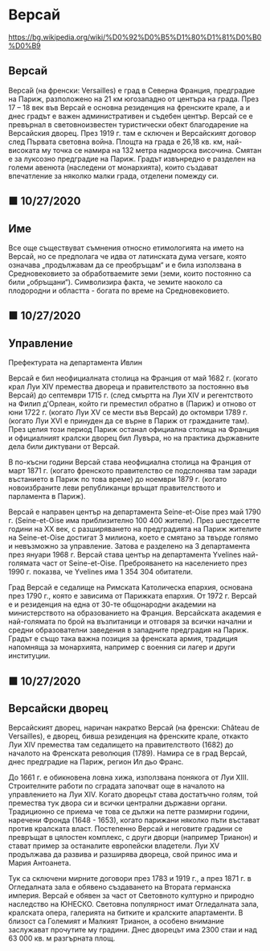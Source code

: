 

# Версай


https://bg.wikipedia.org/wiki/%D0%92%D0%B5%D1%80%D1%81%D0%B0%D0%B9


## Версай

Верса̀й (на френски: Versailles) е град в Северна Франция, предградие на Париж, разположено на 21 км югозападно от центъра на града.
През 17 – 18 век във Версай е основна резиденция на френските крале, а и днес градът е важен административен и съдебен център. Версай се е превърнал в световноизвестен туристически обект благодарение на Версайския дворец. През 1919 г. там е сключен и Версайският договор след Първата световна война.
Площта на града е 26,18 кв. км, най-високата му точка се намира на 132 метра надморска височина. Смятан е за луксозно предградие на Париж. Градът извънредно е разделен на големи авенюта (наследени от монархията), които създават впечатление за няколко малки града, отделени помежду си.


■ 10/27/2020
-------------------------------------------------------------------------------------------

## Име
Все още съществуват съмнения относно етимологията на името на Версай, но се предполага че идва от латинската дума versare, която означава „продължавам да се преобръщам“ и е била използвана в Средновековието за обработваемите земи (земи, които постоянно са били „обръщани“). Символизира факта, че земите наоколо са плодородни и областта - богата по време на Средновековието. 


■ 10/27/2020
-------------------------------------------------------------------------------------------


## Управление

Префектурата на департамента Ивлин

Версай е бил неофициалната столица на Франция от май 1682 г. (когато крал Луи XIV премества двореца и правителството за постоянно във Версай) до септември 1715 г. (след смъртта на Луи XIV и регентството на Филип д'Орлеан, който ги преместил обратно в (Париж) и отново от юни 1722 г. (когато Луи XV се мести във Версай) до октомври 1789 г. (когато Луи XVI е принуден да се върне в Париж от гражданите там). През целия този период Париж останал официална столица на Франция и официалният кралски дворец бил Лувъра, но на практика държавните дела били диктувани от Версай.

В по-късни години Версай става неофициална столица на Франция от март 1871 г. (когато френското правителство се подслонява там заради въстанието в Париж по това време) до ноември 1879 г. (когато новоизбраните леви републиканци връщат правителството и парламента в Париж).

Версай е направен център на департамента Seine-et-Oise през май 1790 г. (Seine-et-Oise има приблизително 100 400 жители). През шестдесетте години на XX век, с разширяването на предградията на Париж жителите на Seine-et-Oise достигат 3 милиона, което е смятано за твърде голямо и невъзможно за управление. Затова е разделено на 3 департамента през януари 1968 г. Версай става център на департамента Yvelines най-голямата част от Seine-et-Oise. Преброяването на населението през 1990 г. показва, че Yvelines има 1 354 304 обитатели.

Град Версай е седалище на Римската Католическа епархия, основана през 1790 г., която е зависима от Парижката епархия. От 1972 г. Версай е и резиденция на една от 30-те общонародни академии на министерството на образованието на Франция. Версайската академия е най-голямата по брой на възпитаници и отговаря за всички начални и средни образователни заведения в западните предградия на Париж. Градът е също така важна позиция за френската армия, традиция напомняща за монархията, например с военния си лагер и други институции.

■ 10/27/2020
-------------------------------------------------------------------------------------------

## Версайски дворец

Версайският дворец, наричан накратко Версай (на френски: Château de Versailles), е дворец, бивша резиденция на френските крале, откакто Луи ХІV премества там седалището на правителството (1682) до началото на Френската революция (1789). Намира се в град Версай, днес предградие на Париж, регион Ил дьо Франс.

До 1661 г. е обикновена ловна хижа, използвана понякога от Луи XIII. Строителните работи по сградата започват още в началото на управлението на Луи ХІV. Когато дворецът става достатъчно голям, той премества тук двора си и всички централни държавни органи. Традиционно се приема че това се дължи на петте размирни години, наречени Фронда (1648 - 1653), когато парижани няколко пъти въстават против кралската власт. 
Постепенно Версай и неговите градини се превръщат в цялостен комплекс, с други дворци (например Трианон) и стават пример за останалите европейски владетели. Луи XV продължава да развива и разширява двореца, свой принос има и Мария Антоанета. 

Тук са сключени мирните договори през 1783 и 1919 г., а през 1871 г. в Огледалната зала е обявено създаването на Втората германска империя.
Версай е обявен за част от Световното културно и природно наследство на ЮНЕСКО. Световна популярност имат Огледалната зала, кралската опера, галерията на битките и кралските апартаменти. В близост са Големият и Малкият Трианон, а особено внимание заслужават прочутите му градини. Днес дворецът има 2300 стаи и над 63 000 кв. м разгърната площ.



